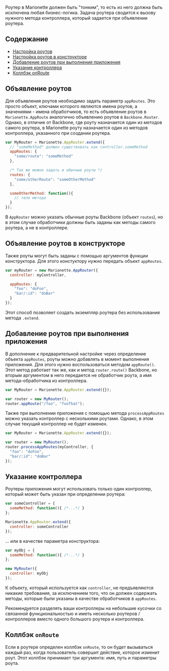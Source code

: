 Роутер в Marionette должен быть "тонким", то есть из него должна быть исключена
любая бизнес-логика. Задача роутера сводится к вызову нужного метода контроллера,
который задается при объявлении роутера.

## Содержание

* [Настройка роутов](#configure-routes)
* [Настройка роутов в конструкторе](#configure-routes-in-constructor)
* [Добавление роутов при выполнения приложения](#add-routes-at-runtime)
* [Указание контроллера](#specify-a-controller)
* [Коллбэк onRoute](#onroute)

## <a name="configure-routes"></a> Объявление роутов

Для объявления роутов необходимо задать параметр `appRoutes`. Это просто объект,
ключами которого являются имена роутов, а значениями - имена обработчиков, то есть
объявление роутов в `Marionette.AppRoute` аналогично объявлению роутов в
`Backbone.Router`. Однако, в отличие от Backbone, где роуту назначается один из методов самого роутера, в Marionette роуту назначается один из методов контроллера, указанного при создании роутера.  

```js
var MyRouter = Marionette.AppRouter.extend({
  // "someMethod" должен существовать как controller.someMethod
  appRoutes: {
    "some/route": "someMethod"
  },

  /* Так же можно задать и обычные роуты */
  routes: {
    "some/otherRoute": "someOtherMethod"
  },

  someOtherMethod: function(){
    // тело метода
  }
});
```

В `AppRouter` можно указать обычные роуты Backbone (объект `routes`), но в этом
случае обработчики должны быть заданы как методы самого роутера, а не в
контроллере.

## <a name="configure-routes-in-constructor"></a> Объявление роутов в конструкторе

Также роуты могут быть заданы с помощью аргументов функции конструктора.
Для этого констуктору нужно передать объект `appRoutes`.

```js
var myRouter = new Marionette.AppRouter({
  controller: myController,

  appRoutes: {
    "foo": "doFoo",
    "bar/:id": "doBar"
  }
});
```

Этот способ позволяет создать экземпляр роутера без использования
метода `.extend`.

## <a name="add-routes-at-runtime"></a> Добавление роутов при выполнения приложения

В дополнение к предварительной настройке через определение объекта `appRoutes`,
роуты можно добавлять в момент выполнения приложения. Для этого нужно
воспользоваться методом `appRoute()`. Этот метод работает так же, как и
метод `router.route()` Backbone, но вторым аргументом в него передается
не обработчик роута, а имя метода-обработчика из контроллера.

```js
var MyRouter = Marionette.AppRouter.extend({});

var router = new MyRouter();
router.appRoute("/foo", "fooThat");
```

Также при выполнении приложения с помощью метода `processAppRoutes` можно
указать контроллер с несколькими роутами. Однако, в этом случае текущий
контроллер не будет изменен.

```js
var MyRouter = Marionette.AppRouter.extend({});

var router = new MyRouter();
router.processAppRoutes(myController, {
  "foo": "doFoo",
  "bar/:id": "doBar"
});
```

## <a name="specify-a-controller"></a> Указание контроллера

Роутеры приложения могут использовать только один контроллер,
который может быть указан при определении роутера:

```js
var someController = {
  someMethod: function(){ /*...*/ }
};

Marionette.AppRouter.extend({
  controller: someController
});
```

... или в качестве параметра конструктора:

```js
var myObj = {
  someMethod: function(){ /*...*/ }
};

new MyRouter({
  controller: myObj
});
```

К объекту, который используется как `controller`, не предъявляются никакие
требования, за исключением того, что он должен содержать методы, которые были
указаны в качестве обработчиков в `appRoutes`.

Рекомендуется разделять ваши контроллеры на небольшие кусочки со связанной
функциональностью и иметь несколько роутеров / контроллеров вместо одного
большого роутера и контроллера.

## <a name="onroute"></a> Коллбэк `onRoute`

Если в роутере определен коллбэк `onRoute`, то он будет вызываться каждый раз,
когда пользователь совершит действие, которое изменит роут. Этот коллбэк
принимает три аргумента: имя, путь и параметры роута.
